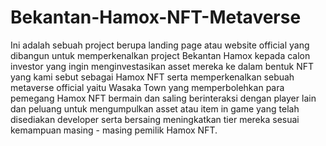 # Bekantan-Hamox-NFT-Metaverse
Ini adalah sebuah project berupa landing page atau website official yang dibangun untuk memperkenalkan project Bekantan Hamox kepada calon investor yang ingin menginvestasikan asset mereka ke dalam bentuk NFT yang kami sebut sebagai Hamox NFT serta memperkenalkan sebuah metaverse official yaitu Wasaka Town yang memperbolehkan para pemegang Hamox NFT bermain dan saling berinteraksi dengan player lain dan peluang untuk mengumpulkan asset atau item in game yang telah disediakan developer serta bersaing meningkatkan tier mereka sesuai kemampuan masing - masing pemilik Hamox NFT.
